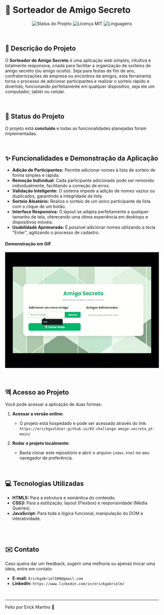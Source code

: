# 🎲 Sorteador de Amigo Secreto

<p align="center">
  <img src="https://img.shields.io/badge/status-concluído-green" alt="Status do Projeto">
  <img src="https://img.shields.io/badge/licen%C3%A7a-MIT-blue" alt="Licença MIT">
  <img src="https://img.shields.io/badge/linguagens-HTML%2C%20CSS%2C%20JS-orange" alt="Linguagens">
</p>

<br>

## 📝 Descrição do Projeto

O **Sorteador de Amigo Secreto** é uma aplicação web simples, intuitiva e totalmente responsiva, criada para facilitar a organização de sorteios de amigo secreto (ou amigo oculto). Seja para festas de fim de ano, confraternizações de empresa ou encontros de amigos, esta ferramenta torna o processo de adicionar participantes e realizar o sorteio rápido e divertido, funcionando perfeitamente em qualquer dispositivo, seja ele um computador, tablet ou celular.

<br>

## 🚀 Status do Projeto

O projeto está **concluído** e todas as funcionalidades planejadas foram implementadas.

<br>

## ✨ Funcionalidades e Demonstração da Aplicação

-   **Adição de Participantes:** Permite adicionar nomes à lista de sorteio de forma simples e rápida.
-   **Remoção Individual:** Cada participante adicionado pode ser removido individualmente, facilitando a correção de erros.
-   **Validação Inteligente:** O sistema impede a adição de nomes vazios ou duplicados, garantindo a integridade da lista.
-   **Sorteio Aleatório:** Realiza o sorteio de um único participante da lista com o clique de um botão.
-   **Interface Responsiva:** O layout se adapta perfeitamente a qualquer tamanho de tela, oferecendo uma ótima experiência em desktops e dispositivos móveis.
-   **Usabilidade Aprimorada:** É possível adicionar nomes utilizando a tecla "Enter", agilizando o processo de cadastro.

#### Demonstração em GIF
![Demonstração da Aplicação](assets/challenge-one-gif.gif)

<br>

## 엑 Acesso ao Projeto

Você pode acessar a aplicação de duas formas:

1.  **Acessar a versão online:**
    * O projeto está hospedado e pode ser acessado através do link: `https://erickgsoldier.github.io/03-challenge-amigo-secreto_pt-main/`

2.  **Rodar o projeto localmente:**
    * Basta clonar este repositório e abrir o arquivo `index.html` no seu navegador de preferência.

<br>

## 💻 Tecnologias Utilizadas

-   **HTML5:** Para a estrutura e semântica do conteúdo.
-   **CSS3:** Para a estilização, layout (Flexbox) e responsividade (Media Queries).
-   **JavaScript:** Para toda a lógica funcional, manipulação do DOM e interatividade.

<br>

<br>

## ✉️ Contato

Caso queira dar um feedback, sugerir uma melhoria ou apenas trocar uma ideia, entre em contato:

-   **E-mail:** `Erickgabriel500@gmail.com`
-   **LinkedIn:** `https://www.linkedin.com/in/erickgabrielm/`

<br>

---
Feito por Erick Martins 👋